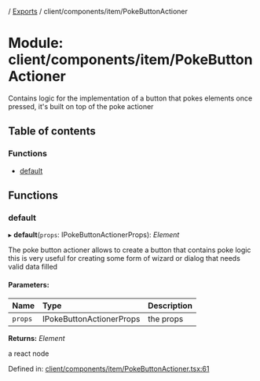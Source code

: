 [](../README.md) / [Exports](../modules.md) / client/components/item/PokeButtonActioner

# Module: client/components/item/PokeButtonActioner

Contains logic for the implementation of a button that pokes elements once pressed, it's built
on top of the poke actioner

## Table of contents

### Functions

- [default](client_components_item_pokebuttonactioner.md#default)

## Functions

### default

▸ **default**(`props`: IPokeButtonActionerProps): *Element*

The poke button actioner allows to create a button that contains poke logic
this is very useful for creating some form of wizard or dialog that needs
valid data filled

#### Parameters:

Name | Type | Description |
:------ | :------ | :------ |
`props` | IPokeButtonActionerProps | the props   |

**Returns:** *Element*

a react node

Defined in: [client/components/item/PokeButtonActioner.tsx:61](https://github.com/onzag/itemize/blob/0569bdf2/client/components/item/PokeButtonActioner.tsx#L61)
